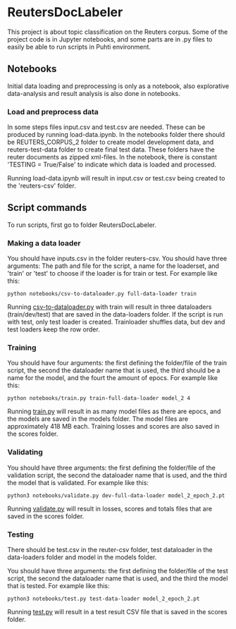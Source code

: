 # ReutersDocLabeler
This project is about topic classification on the Reuters corpus. Some of the project code is in Jupyter notebooks, and some parts are in .py files to easily be able to run scripts in Puhti environment.

## Notebooks

Initial data loading and preprocessing is only as a notebook, also explorative data-analysis and result analysis is also done in notebooks.

### Load and preprocess data

In some steps files input.csv and test.csv are needed. These can be produced by running load-data.ipynb. In the notebooks folder there should be REUTERS_CORPUS_2 folder to create model development data, and reuters-test-data folder to create final test data. These folders have the reuter documents as zipped xml-files. In the notebook, there is constant 'TESTING = True/False' to indicate which data is loaded and processed.

Running load-data.ipynb will result in input.csv or test.csv being created to the 'reuters-csv' folder.


##  Script commands

To run scripts, first go to folder ReutersDocLabeler.

### Making a data loader

You should have inputs.csv in the folder reuters-csv. You should have three arguments: The path and file for the script, a name for the loaderset, and 'train' or 'test' to choose if the loader is for train or test. For example like this:

```
python notebooks/csv-to-dataloader.py full-data-loader train
``` 

Running [csv-to-dataloader.py](https://github.com/apndx/ReutersDocLabeler/blob/main/notebooks/csv-to-dataloader.py) with train will result in three dataloaders (train/dev/test) that are saved in the data-loaders folder. If the script is run with test, only test loader is created. Trainloader shuffles data, but dev and test loaders keep the row order.

### Training

You should have four arguments: the first defining the folder/file of the train script, the second the dataloader name that is used, the third should be a name for the model, and the fourt the amount of epocs.
For example like this:

```
python notebooks/train.py train-full-data-loader model_2 4
``` 

Running [train.py](https://github.com/apndx/ReutersDocLabeler/blob/main/notebooks/train.py) will result in as many model files as there are epocs, and the models are saved in the models folder. The model files are approximately 418 MB each. Training losses and scores are also saved in the scores folder.

### Validating

You should have three arguments: the first defining the folder/file of the validation script, the second the dataloader name that is used, and the third the model that is validated. For example like this:

```
python3 notebooks/validate.py dev-full-data-loader model_2_epoch_2.pt
```

Running [validate.py](https://github.com/apndx/ReutersDocLabeler/blob/main/notebooks/validate.py) will result in losses, scores and totals files that are saved in the scores folder.

### Testing

There should be test.csv in the reuter-csv folder, test dataloader in the data-loaders folder and model in the models folder.

You should have three arguments: the first defining the folder/file of the test script, the second the dataloader name that is used, and the third the model that is tested. For example like this:

```
python3 notebooks/test.py test-data-loader model_2_epoch_2.pt
```

Running [test.py](https://github.com/apndx/ReutersDocLabeler/blob/main/notebooks/test.py) will result in a test result CSV file that is saved in the scores folder.
